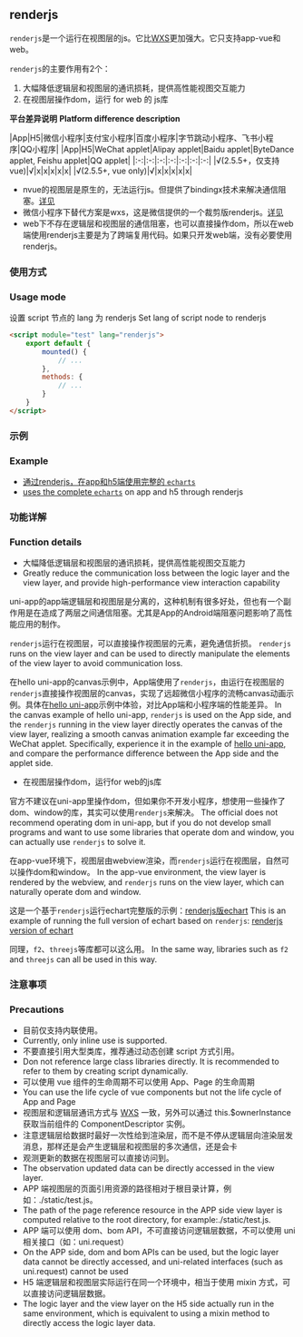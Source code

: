## renderjs
`renderjs`是一个运行在视图层的js。它比[WXS](miniprogram-subject.md#wxs)更加强大。它只支持app-vue和web。

`renderjs`的主要作用有2个：
1. 大幅降低逻辑层和视图层的通讯损耗，提供高性能视图交互能力
2. 在视图层操作dom，运行 for web 的 js库

**平台差异说明**
**Platform difference description**

|App|H5|微信小程序|支付宝小程序|百度小程序|字节跳动小程序、飞书小程序|QQ小程序|
|App|H5|WeChat applet|Alipay applet|Baidu applet|ByteDance applet, Feishu applet|QQ applet|
|:-:|:-:|:-:|:-:|:-:|:-:|:-:|
|√(2.5.5+，仅支持vue)|√|x|x|x|x|x|
|√(2.5.5+, vue only)|√|x|x|x|x|x|

- nvue的视图层是原生的，无法运行js。但提供了bindingx技术来解决通信阻塞。[详见](nvue-api.md#bindingx)
- 微信小程序下替代方案是wxs，这是微信提供的一个裁剪版renderjs。[详见](miniprogram-subject.md#wxs) 
- web下不存在逻辑层和视图层的通信阻塞，也可以直接操作dom，所以在web端使用renderjs主要是为了跨端复用代码。如果只开发web端，没有必要使用renderjs。

### 使用方式
### Usage mode

设置 script 节点的 lang 为 renderjs
Set lang of script node to renderjs
```html
<script module="test" lang="renderjs">
	export default {
		mounted() {
			// ...
		},
		methods: {
			// ...
		}
	}
</script>
```

### 示例
### Example

* [通过renderjs，在app和h5端使用完整的 `echarts`](https://ext.dcloud.net.cn/plugin?id=1207)
* [ uses the complete `echarts`](https://ext.dcloud.net.cn/plugin?id=1207) on app and h5 through renderjs

### 功能详解
### Function details
- 大幅降低逻辑层和视图层的通讯损耗，提供高性能视图交互能力
- Greatly reduce the communication loss between the logic layer and the view layer, and provide high-performance view interaction capability

uni-app的app端逻辑层和视图层是分离的，这种机制有很多好处，但也有一个副作用是在造成了两层之间通信阻塞。尤其是App的Android端阻塞问题影响了高性能应用的制作。

`renderjs`运行在视图层，可以直接操作视图层的元素，避免通信折损。
`renderjs` runs on the view layer and can be used to directly manipulate the elements of the view layer to avoid communication loss.

在hello uni-app的canvas示例中，App端使用了`renderjs`，由运行在视图层的`renderjs`直接操作视图层的canvas，实现了远超微信小程序的流畅canvas动画示例。具体在[hello uni-app](https://m3w.cn/uniapp)示例中体验，对比App端和小程序端的性能差异。
In the canvas example of hello uni-app, `renderjs` is used on the App side, and the `renderjs` running in the view layer directly operates the canvas of the view layer, realizing a smooth canvas animation example far exceeding the WeChat applet. Specifically, experience it in the example of [hello uni-app](https://m3w.cn/uniapp), and compare the performance difference between the App side and the applet side.

- 在视图层操作dom，运行for web的js库

官方不建议在uni-app里操作dom，但如果你不开发小程序，想使用一些操作了dom、window的库，其实可以使用`renderjs`来解决。
The official does not recommend operating dom in uni-app, but if you do not develop small programs and want to use some libraries that operate dom and window, you can actually use `renderjs` to solve it.

在app-vue环境下，视图层由webview渲染，而`renderjs`运行在视图层，自然可以操作dom和window。
In the app-vue environment, the view layer is rendered by the webview, and `renderjs` runs on the view layer, which can naturally operate dom and window.

这是一个基于`renderjs`运行echart完整版的示例：[renderjs版echart](https://ext.dcloud.net.cn/plugin?id=1207)
This is an example of running the full version of echart based on `renderjs`: [renderjs version of echart](https://ext.dcloud.net.cn/plugin?id=1207)

同理，`f2`、`threejs`等库都可以这么用。
In the same way, libraries such as `f2` and `threejs` can all be used in this way.


### 注意事项
### Precautions

* 目前仅支持内联使用。
* Currently, only inline use is supported.
* 不要直接引用大型类库，推荐通过动态创建 script 方式引用。
* Don not reference large class libraries directly. It is recommended to refer to them by creating script dynamically.
* 可以使用 vue 组件的生命周期不可以使用 App、Page 的生命周期
* You can use the life cycle of vue components but not the life cycle of App and Page
* 视图层和逻辑层通讯方式与 [WXS](/tutorial/miniprogram-subject.html#wxs) 一致，另外可以通过 this.$ownerInstance 获取当前组件的 ComponentDescriptor 实例。
* 注意逻辑层给数据时最好一次性给到渲染层，而不是不停从逻辑层向渲染层发消息，那样还是会产生逻辑层和视图层的多次通信，还是会卡
* 观测更新的数据在视图层可以直接访问到。
* The observation updated data can be directly accessed in the view layer.
* APP 端视图层的页面引用资源的路径相对于根目录计算，例如：./static/test.js。
* The path of the page reference resource in the APP side view layer is computed relative to the root directory, for example:./static/test.js.
* APP 端可以使用 dom、bom API，不可直接访问逻辑层数据，不可以使用 uni 相关接口（如：uni.request）
* On the APP side, dom and bom APIs can be used, but the logic layer data cannot be directly accessed, and uni-related interfaces (such as uni.request) cannot be used
* H5 端逻辑层和视图层实际运行在同一个环境中，相当于使用 mixin 方式，可以直接访问逻辑层数据。
* The logic layer and the view layer on the H5 side actually run in the same environment, which is equivalent to using a mixin method to directly access the logic layer data.